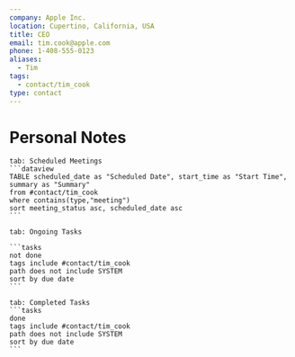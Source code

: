 ```yaml
---
company: Apple Inc.
location: Cupertino, California, USA
title: CEO
email: tim.cook@apple.com
phone: 1-408-555-0123
aliases:
  - Tim
tags:
  - contact/tim_cook
type: contact
---
```

# Personal Notes


````tabs
tab: Scheduled Meetings
```dataview
TABLE scheduled_date as "Scheduled Date", start_time as "Start Time", summary as "Summary"
from #contact/tim_cook
where contains(type,"meeting")
sort meeting_status asc, scheduled_date asc
```
````
````tabs
tab: Ongoing Tasks

```tasks
not done
tags include #contact/tim_cook
path does not include SYSTEM
sort by due date
```
````
````tabs
tab: Completed Tasks
```tasks
done
tags include #contact/tim_cook
path does not include SYSTEM
sort by due date
```
````

